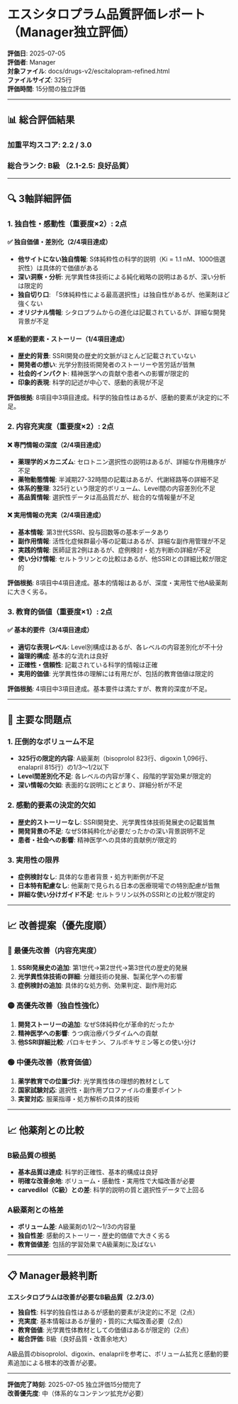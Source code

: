 # エスシタロプラム品質評価レポート（Manager独立評価）

**評価日**: 2025-07-05  
**評価者**: Manager  
**対象ファイル**: docs/drugs-v2/escitalopram-refined.html  
**ファイルサイズ**: 325行  
**評価時間**: 15分間の独立評価

---

## 📊 総合評価結果

### 加重平均スコア: **2.2 / 3.0**
### 総合ランク: **B級** （2.1-2.5: 良好品質）

---

## 🔍 3軸詳細評価

### 1. 独自性・感動性（重要度×2）: **2点**

#### ✅ 独自価値・差別化（2/4項目達成）
- **他サイトにない独自情報**: S体純粋性の科学的説明（Ki = 1.1 nM、1000倍選択性）は具体的で価値がある
- **深い洞察・分析**: 光学異性体技術による純化戦略の説明はあるが、深い分析は限定的
- **独自切り口**: 「S体純粋性による最高選択性」は独自性があるが、他薬剤ほど強くない
- **オリジナル情報**: シタロプラムからの進化は記載されているが、詳細な開発背景が不足

#### ❌ 感動的要素・ストーリー（1/4項目達成）
- **歴史的背景**: SSRI開発の歴史的文脈がほとんど記載されていない
- **開発者の想い**: 光学分割技術開発者のストーリーや苦労話が皆無
- **社会的インパクト**: 精神医学への貢献や患者への影響が限定的
- **印象的表現**: 科学的記述が中心で、感動的表現が不足

**評価根拠**: 8項目中3項目達成。科学的独自性はあるが、感動的要素が決定的に不足。

### 2. 内容充実度（重要度×2）: **2点**

#### ❌ 専門情報の深度（2/4項目達成）
- **薬理学的メカニズム**: セロトニン選択性の説明はあるが、詳細な作用機序が不足
- **薬物動態情報**: 半減期27-32時間の記載はあるが、代謝経路等の詳細不足
- **体系的整理**: 325行という限定的ボリューム、Level間の内容差別化不足
- **高品質情報**: 選択性データは高品質だが、総合的な情報量が不足

#### ❌ 実用情報の充実（2/4項目達成）
- **基本情報**: 第3世代SSRI、投与回数等の基本データあり
- **副作用情報**: 活性化症候群最小等の記載はあるが、詳細な副作用管理が不足
- **実践的情報**: 医師証言2例はあるが、症例検討・処方判断の詳細が不足
- **使い分け情報**: セルトラリンとの比較はあるが、他SSRIとの詳細比較が限定的

**評価根拠**: 8項目中4項目達成。基本的情報はあるが、深度・実用性で他A級薬剤に大きく劣る。

### 3. 教育的価値（重要度×1）: **2点**

#### ✅ 基本的要件（3/4項目達成）
- **適切な表現レベル**: Level別構成はあるが、各レベルの内容差別化が不十分
- **論理的構成**: 基本的な流れは良好
- **正確性・信頼性**: 記載されている科学的情報は正確
- **実用的価値**: 光学異性体の理解には有用だが、包括的教育価値は限定的

**評価根拠**: 4項目中3項目達成。基本要件は満たすが、教育的深度が不足。

---

## 🎯 主要な問題点

### 1. 圧倒的なボリューム不足
- **325行の限定的内容**: A級薬剤（bisoprolol 823行、digoxin 1,096行、enalapril 815行）の1/3～1/2以下
- **Level間差別化不足**: 各レベルの内容が薄く、段階的学習効果が限定的
- **深い情報の欠如**: 表面的な説明にとどまり、詳細分析が不足

### 2. 感動的要素の決定的欠如
- **歴史的ストーリーなし**: SSRI開発史、光学異性体技術発展史の記載皆無
- **開発背景の不足**: なぜS体純粋化が必要だったかの深い背景説明不足
- **患者・社会への影響**: 精神医学への具体的貢献例が限定的

### 3. 実用性の限界
- **症例検討なし**: 具体的な患者背景・処方判断例が不足
- **日本特有配慮なし**: 他薬剤で見られる日本の医療現場での特別配慮が皆無
- **詳細な使い分けガイド不足**: セルトラリン以外のSSRIとの比較が限定的

---

## 📈 改善提案（優先度順）

### 🔴 最優先改善（内容充実度）
1. **SSRI発展史の追加**: 第1世代→第2世代→第3世代の歴史的発展
2. **光学異性体技術の詳細**: 分離技術の発展、製薬化学への影響
3. **症例検討の追加**: 具体的な処方例、効果判定、副作用対応

### 🟡 高優先改善（独自性強化）
1. **開発ストーリーの追加**: なぜS体純粋化が革命的だったか
2. **精神医学への影響**: うつ病治療パラダイムへの貢献
3. **他SSRI詳細比較**: パロキセチン、フルボキサミン等との使い分け

### 🟢 中優先改善（教育価値）
1. **薬学教育での位置づけ**: 光学異性体の理想的教材として
2. **国家試験対応**: 選択性・副作用プロファイルの重要ポイント
3. **実習対応**: 服薬指導・処方解析の具体的技術

---

## 📈 他薬剤との比較

### B級品質の根拠
- **基本品質は達成**: 科学的正確性、基本的構成は良好
- **明確な改善余地**: ボリューム・感動性・実用性で大幅改善が必要
- **carvedilol（C級）との差**: 科学的説明の質と選択性データで上回る

### A級薬剤との格差
- **ボリューム差**: A級薬剤の1/2～1/3の内容量
- **独自性差**: 感動的ストーリー・歴史的価値で大きく劣る
- **教育価値差**: 包括的学習効果でA級薬剤に及ばない

---

## 📋 Manager最終判断

**エスシタロプラムは改善が必要なB級品質（2.2/3.0）**

- **独自性**: 科学的独自性はあるが感動的要素が決定的に不足（2点）
- **充実度**: 基本情報はあるが量的・質的に大幅改善必要（2点）
- **教育価値**: 光学異性体教材としての価値はあるが限定的（2点）
- **総合評価**: B級（良好品質・改善余地大）

A級品質のbisoprolol、digoxin、enalaprilを参考に、ボリューム拡充と感動的要素追加による根本的改善が必要。

---

**評価完了時刻**: 2025-07-05 独立評価15分間完了  
**改善優先度**: 中（体系的なコンテンツ拡充が必要）